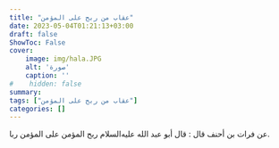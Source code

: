 ```yaml
---
title: "عقاب من ربح على المؤمن"
date: 2023-05-04T01:21:13+03:00
draft: false
ShowToc: False
cover:
    image: img/hala.JPG
    alt: 'صورة'
    caption: ''
#    hidden: false
summary: 
tags: ["عقاب من ربح على المؤمن"]
categories: []
---
```

عن فرات بن أحنف قال : قال أبو عبد الله عليه‌السلام ربح المؤمن
على المؤمن ربا.
